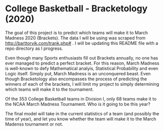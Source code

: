 # College Basketball - Bracketology (2020) 
The goal of this project is to predict which teams will make it to March Madness 2020 (Brackets). The data I will be using was scraped from http://barttorvik.com/trank.php# . I will be updating this README file with a repo directory as I progress. 

Even though many Sports enthusiasts fill out Brackets annually, no one has ever managed to predict a perfect bracket. For this reason, March Madness is well-known to defy Mathematical analyis, Statistical Probability and even Logic itself. Simply put, March Madness is an unconquered beast. Even though Bracketology also encompasses the process of predicting the winners of each of the brackets, I will limit my project to simply determining which teams will make it to the tournament. 

Of the 353 College Basketball teams in Division I, only 68 teams make it to the NCAA March Madness Tournament. Who is it going to be this year?

The final model will take in the current statistics of a team (and possibly the time of year), and let you know whether the team will make it to the March Madenss tournament or not. 
